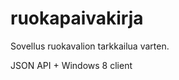 ruokapaivakirja
===============

Sovellus ruokavalion tarkkailua varten.

JSON API + Windows 8 client
